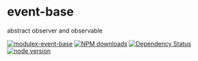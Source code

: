 # event-base

abstract observer and observable


[![modulex-event-base](https://nodei.co/npm/modulex-event-base.png)](https://npmjs.org/package/modulex-event-base)
[![NPM downloads](http://img.shields.io/npm/dm/modulex-event-base.svg)](https://npmjs.org/package/modulex-event-base)
[![Dependency Status](https://gemnasium.com/modulex/event-base.png)](https://gemnasium.com/modulex/event-base)
[![node version](https://img.shields.io/badge/node.js-%3E=_0.11-green.svg?style=flat-square)](http://nodejs.org/download/)
